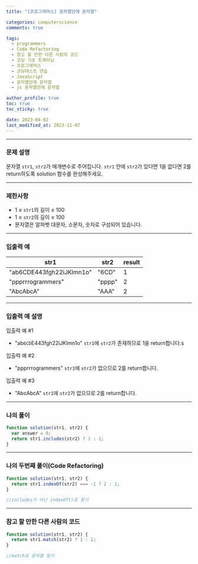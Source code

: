 ```yaml
---
title: "[프로그래머스] 문자열안에 문자열"

categories: computerscience
comments: true

tags:
  - programmers
  - Code Refactoring
  - 참고 할 만한 다른 사람의 코드
  - 코딩 기초 트레이닝
  - 프로그래머스
  - 코딩테스트 연습
  - JavaScript
  - 문자열안에 문자열
  - js 문자열안에 문자열

author_profile: true
toc: true
toc_sticky: true

date: 2023-04-02
last_modified_at: 2023-11-07
---
```


---

### 문제 설명

문자열 `str1`, `str2`가 매개변수로 주어집니다. `str1` 안에 `str2`가 있다면 1을 없다면 2를 return하도록 solution 함수를 완성해주세요.

---

### 제한사항

- 1 ≤ `str1`의 길이 ≤ 100
- 1 ≤ `str2`의 길이 ≤ 100
- 문자열은 알파벳 대문자, 소문자, 숫자로 구성되어 있습니다.

---

### 입출력 예

| str1                     | str2   | result |
| ------------------------ | ------ | ------ |
| "ab6CDE443fgh22iJKlmn1o" | "6CD"  | 1      |
| "ppprrrogrammers"        | "pppp" | 2      |
| "AbcAbcA"                | "AAA"  | 2      |

---

### 입출력 예 설명

입출력 예 #1

- "ab`6CD`E443fgh22iJKlmn1o" `str1`에 `str2`가 존재하므로 1을 return합니다.s

입출력 예 #2

- "ppprrrogrammers" `str1`에 `str2`가 없으므로 2를 return합니다.

입출력 예 #3

- "AbcAbcA" `str1`에 `str2`가 없으므로 2를 return합니다.

---

### 나의 풀이

```jsx
function solution(str1, str2) {
  var answer = 0;
  return str1.includes(str2) ? 1 : 2;
}
```

---

### 나의 두번째 풀이(Code Refactoring)

```jsx
function solution(str1, str2) {
  return str1.indexOf(str2) === -1 ? 2 : 1;
}

//includes가 아닌 indexOf()로 찾기
```

---

### 참고 할 만한 다른 사람의 코드

```jsx
function solution(str1, str2) {
  return str1.match(str2) ? 1 : 2;
}

//match로 문자열 찾기
```
